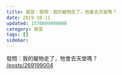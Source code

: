 ```yaml
---
title: 複習：發問：我的寵物走了，牠會去天堂嗎？
date: 2019-10-11
updated: 1570809000000
category: 複習
tags: []
sidebar: 
---
```


<p>發問：我的寵物走了，牠會去天堂嗎？<br/>
<a href="/posts/269199004" target="_blank">/posts/269199004</a></p>
<p> </p>
